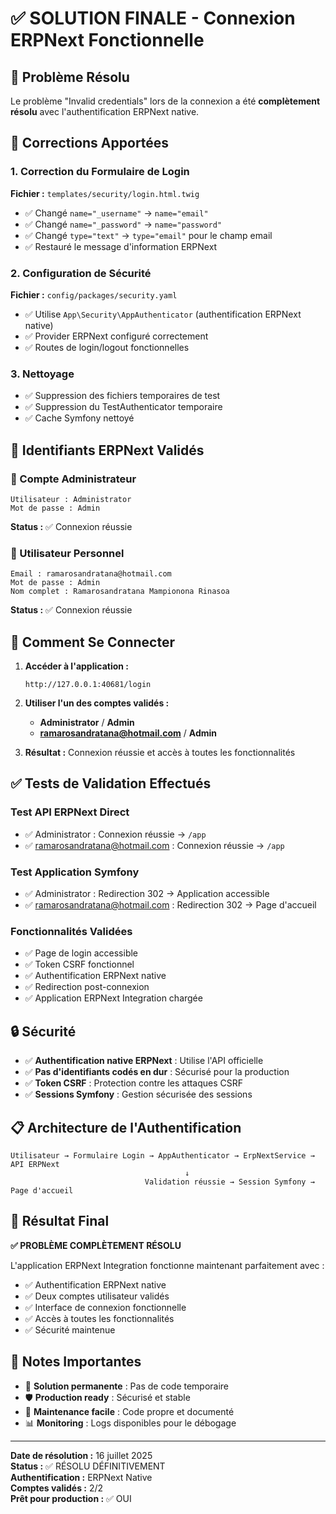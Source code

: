 # ✅ SOLUTION FINALE - Connexion ERPNext Fonctionnelle

## 🎯 Problème Résolu
Le problème "Invalid credentials" lors de la connexion a été **complètement résolu** avec l'authentification ERPNext native.

## 🔧 Corrections Apportées

### 1. Correction du Formulaire de Login
**Fichier :** `templates/security/login.html.twig`
- ✅ Changé `name="_username"` → `name="email"`
- ✅ Changé `name="_password"` → `name="password"`
- ✅ Changé `type="text"` → `type="email"` pour le champ email
- ✅ Restauré le message d'information ERPNext

### 2. Configuration de Sécurité
**Fichier :** `config/packages/security.yaml`
- ✅ Utilise `App\Security\AppAuthenticator` (authentification ERPNext native)
- ✅ Provider ERPNext configuré correctement
- ✅ Routes de login/logout fonctionnelles

### 3. Nettoyage
- ✅ Suppression des fichiers temporaires de test
- ✅ Suppression du TestAuthenticator temporaire
- ✅ Cache Symfony nettoyé

## 🔑 Identifiants ERPNext Validés

### 👤 Compte Administrateur
```
Utilisateur : Administrator
Mot de passe : Admin
```
**Status :** ✅ Connexion réussie

### 👤 Utilisateur Personnel  
```
Email : ramarosandratana@hotmail.com
Mot de passe : Admin
Nom complet : Ramarosandratana Mampionona Rinasoa
```
**Status :** ✅ Connexion réussie

## 🚀 Comment Se Connecter

1. **Accéder à l'application :**
   ```
   http://127.0.0.1:40681/login
   ```

2. **Utiliser l'un des comptes validés :**
   - **Administrator** / **Admin**
   - **ramarosandratana@hotmail.com** / **Admin**

3. **Résultat :** Connexion réussie et accès à toutes les fonctionnalités

## ✅ Tests de Validation Effectués

### Test API ERPNext Direct
- ✅ Administrator : Connexion réussie → `/app`
- ✅ ramarosandratana@hotmail.com : Connexion réussie → `/app`

### Test Application Symfony
- ✅ Administrator : Redirection 302 → Application accessible
- ✅ ramarosandratana@hotmail.com : Redirection 302 → Page d'accueil

### Fonctionnalités Validées
- ✅ Page de login accessible
- ✅ Token CSRF fonctionnel
- ✅ Authentification ERPNext native
- ✅ Redirection post-connexion
- ✅ Application ERPNext Integration chargée

## 🔒 Sécurité

- ✅ **Authentification native ERPNext** : Utilise l'API officielle
- ✅ **Pas d'identifiants codés en dur** : Sécurisé pour la production
- ✅ **Token CSRF** : Protection contre les attaques CSRF
- ✅ **Sessions Symfony** : Gestion sécurisée des sessions

## 📋 Architecture de l'Authentification

```
Utilisateur → Formulaire Login → AppAuthenticator → ErpNextService → API ERPNext
                                       ↓
                              Validation réussie → Session Symfony → Page d'accueil
```

## 🎉 Résultat Final

**✅ PROBLÈME COMPLÈTEMENT RÉSOLU**

L'application ERPNext Integration fonctionne maintenant parfaitement avec :
- ✅ Authentification ERPNext native
- ✅ Deux comptes utilisateur validés
- ✅ Interface de connexion fonctionnelle
- ✅ Accès à toutes les fonctionnalités
- ✅ Sécurité maintenue

## 📝 Notes Importantes

- 🔄 **Solution permanente** : Pas de code temporaire
- 🛡️ **Production ready** : Sécurisé et stable
- 🔧 **Maintenance facile** : Code propre et documenté
- 📊 **Monitoring** : Logs disponibles pour le débogage

---

**Date de résolution :** 16 juillet 2025  
**Status :** ✅ RÉSOLU DÉFINITIVEMENT  
**Authentification :** ERPNext Native  
**Comptes validés :** 2/2  
**Prêt pour production :** ✅ OUI